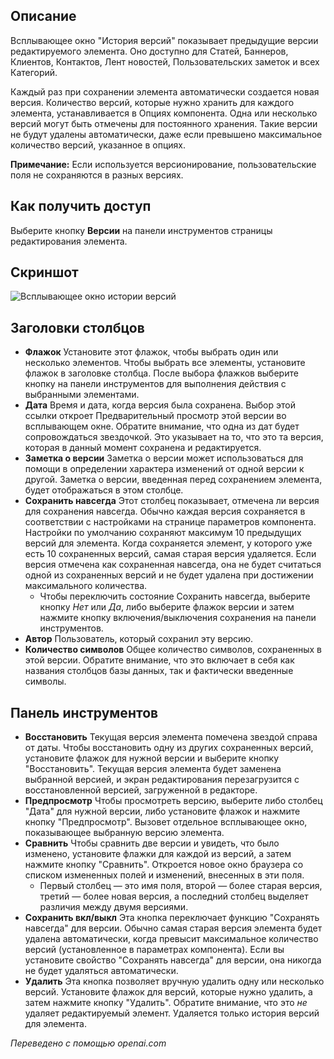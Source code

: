 <!-- Filename: Help4.x:Components_Version_History / Display title: История изменений версий   -->

## Описание

Всплывающее окно "История версий" показывает предыдущие версии редактируемого элемента. Оно доступно для Статей, Баннеров, Клиентов, Контактов, Лент новостей, Пользовательских заметок и всех Категорий.

Каждый раз при сохранении элемента автоматически создается новая версия. Количество версий, которые нужно хранить для каждого элемента, устанавливается в Опциях компонента. Одна или несколько версий могут быть отмечены для постоянного хранения. Такие версии не будут удалены автоматически, даже если превышено максимальное количество версий, указанное в опциях.

**Примечание:** Если используется версионирование, пользовательские поля не сохраняются в разных версиях.

## Как получить доступ

Выберите кнопку **Версии** на панели инструментов страницы редактирования элемента.

## Скриншот

![Всплывающее окно истории версий](../../../ru/images/common-elements/articles-edit-versions.png)

## Заголовки столбцов

- **Флажок** Установите этот флажок, чтобы выбрать один или несколько элементов. Чтобы выбрать все элементы, установите флажок в заголовке столбца. После выбора флажков выберите кнопку на панели инструментов для выполнения действия с выбранными элементами.
- **Дата** Время и дата, когда версия была сохранена. Выбор этой ссылки откроет Предварительный просмотр этой версии во всплывающем окне. Обратите внимание, что одна из дат будет сопровождаться звездочкой. Это указывает на то, что это та версия, которая в данный момент сохранена и редактируется.
- **Заметка о версии** Заметка о версии может использоваться для помощи в определении характера изменений от одной версии к другой. Заметка о версии, введенная перед сохранением элемента, будет отображаться в этом столбце.
- **Сохранить навсегда** Этот столбец показывает, отмечена ли версия для сохранения навсегда. Обычно каждая версия сохраняется в соответствии с настройками на странице параметров компонента. Настройки по умолчанию сохраняют максимум 10 предыдущих версий для элемента. Когда сохраняется элемент, у которого уже есть 10 сохраненных версий, самая старая версия удаляется. Если версия отмечена как сохраненная навсегда, она не будет считаться одной из сохраненных версий и не будет удалена при достижении максимального количества.
  - Чтобы переключить состояние Сохранить навсегда, выберите кнопку *Нет* или *Да*, либо выберите флажок версии и затем нажмите кнопку включения/выключения сохранения на панели инструментов.
- **Автор** Пользователь, который сохранил эту версию.
- **Количество символов** Общее количество символов, сохраненных в этой версии. Обратите внимание, что это включает в себя как названия столбцов базы данных, так и фактически введенные символы.

## Панель инструментов

- **Восстановить** Текущая версия элемента помечена звездой справа от даты. Чтобы восстановить одну из других сохраненных версий, установите флажок для нужной версии и выберите кнопку "Восстановить". Текущая версия элемента будет заменена выбранной версией, и экран редактирования перезагрузится с восстановленной версией, загруженной в редакторе.
- **Предпросмотр** Чтобы просмотреть версию, выберите либо столбец "Дата" для нужной версии, либо установите флажок и нажмите кнопку "Предпросмотр". Вызовет отдельное всплывающее окно, показывающее выбранную версию элемента.
- **Сравнить** Чтобы сравнить две версии и увидеть, что было изменено, установите флажки для каждой из версий, а затем нажмите кнопку "Сравнить". Откроется новое окно браузера со списком измененных полей и изменений, внесенных в эти поля.
  - Первый столбец — это имя поля, второй — более старая версия, третий — более новая версия, а последний столбец выделяет различия между двумя версиями.
- **Сохранить вкл/выкл** Эта кнопка переключает функцию "Сохранять навсегда" для версии. Обычно самая старая версия элемента будет удалена автоматически, когда превысит максимальное количество версий (установленное в параметрах компонента). Если вы установите свойство "Сохранять навсегда" для версии, она никогда не будет удаляться автоматически.
- **Удалить** Эта кнопка позволяет вручную удалить одну или несколько версий. Установите флажок для версий, которые нужно удалить, а затем нажмите кнопку "Удалить". Обратите внимание, что это *не* удаляет редактируемый элемент. Удаляется только история версий для элемента.

*Переведено с помощью openai.com*

